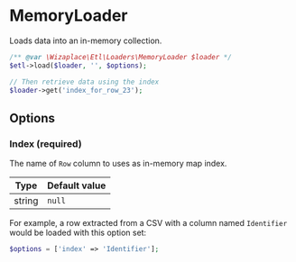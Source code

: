 # MemoryLoader

Loads data into an in-memory collection.

```php
/** @var \Wizaplace\Etl\Loaders\MemoryLoader $loader */
$etl->load($loader, '', $options);

// Then retrieve data using the index
$loader->get('index_for_row_23');
```

## Options

### Index (required)

The name of `Row` column to uses as in-memory map index.

| Type | Default value |
|----- | ------------- |
| string | `null` |

For example, a row extracted from a CSV with a column named `Identifier` would be loaded with this option set:
```php
$options = ['index' => 'Identifier'];
```
